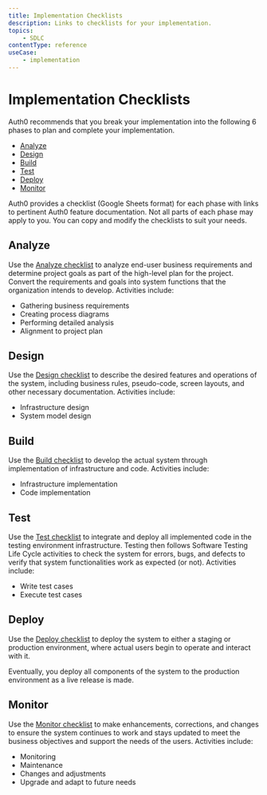 ```yaml
---
title: Implementation Checklists
description: Links to checklists for your implementation. 
topics:
    - SDLC
contentType: reference
useCase:
    - implementation
---
```

# Implementation Checklists

Auth0 recommends that you break your implementation into the following 6 phases to plan and complete your implementation. 

* [Analyze](#analyze)
* [Design](#design)
* [Build](#build)
* [Test](#test)
* [Deploy](#deploy) 
* [Monitor](#monitor)

Auth0 provides a checklist (Google Sheets format) for each phase with links to pertinent Auth0 feature documentation. Not all parts of each phase may apply to you. You can copy and modify the checklists to suit your needs. 

## Analyze

Use the [Analyze checklist](https://docs.google.com/spreadsheets/d/1hTtRvvO6Szlvcr4XnsgzzmJj7FmmucAZAmFF275hB20/edit?usp=sharing) to analyze end-user business requirements and determine project goals as part of the high-level plan for the project. Convert the requirements and goals into system functions that the organization intends to develop. Activities include:

* Gathering business requirements
* Creating process diagrams
* Performing detailed analysis
* Alignment to project plan

## Design

Use the [Design checklist]() to describe the desired features and operations of the system, including  business rules, pseudo-code, screen layouts, and other necessary documentation. Activities include:

* Infrastructure design
* System model design

## Build

Use the [Build checklist]() to develop the actual system through implementation of infrastructure and code. Activities include:

* Infrastructure implementation
* Code implementation

## Test

Use the [Test checklist]() to integrate and deploy all implemented code in the testing environment infrastructure. Testing then follows Software Testing Life Cycle activities to check the system for errors, bugs, and defects to verify that system functionalities work as expected (or not). Activities include:

* Write test cases
* Execute test cases

## Deploy

Use the [Deploy checklist]() to deploy the system to either a staging or production environment, where actual users begin to operate and interact with it. 

Eventually, you deploy all components of the system to the production environment as a live release is made.

## Monitor

Use the [Monitor checklist]() to make enhancements, corrections, and changes to ensure the system continues to work and stays updated to meet the business objectives and support the needs of the users. Activities include: 

* Monitoring
* Maintenance
* Changes and adjustments
* Upgrade and adapt to future needs 
